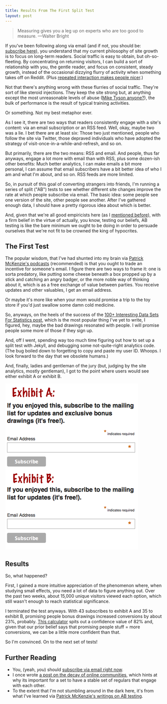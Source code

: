 ```yaml
---
title: Results From The First Split Test
layout: post
---
```


> Measuring gives you a leg up on experts who are too good to measure.
<span id="quote-attribute">—Walter Bright</span>

If you've been following along via email (and if not, you should be: [subscribe
here](http://eepurl.com/Ufpgr)), you understand that my current philosophy of site growth is to focus on
long-term readers. Social traffic is easy to obtain, but oh-so-fleeting. By concentrating on returning visitors, I can build a sort of relationship
with you, the gentle reader, and focus on consistent, steady growth,
instead of the occasional dizzying flurry of activity when something takes off
on Reddit. (Plus
[repeated interaction makes people nicer](http://rs.io/2014/02/26/why-online-communities-decay-over-time.html).)

Not that there's anything wrong with these flurries of social traffic. They're
sort of like steroid injections. They keep the site strong but, at anything
except the most unreasonable levels of abuse ([Mike Tyson anyone?](http://rs.io/2014/03/16/mike-tyson-and-steroids.html)), the bulk of
performance is the result of typical training activities.

Or something. Not my best metaphor ever.

As I see it, there are two ways that readers consistently engage with a site's
content: via an email subscription or an RSS feed. Well, okay, maybe two was a
lie. I bet there are at least six: Those two just mentioned, people who follow the site via
Twitter, those depraved individuals who have adopted the strategy of
visit-once-in-a-while-and-refresh, and so on.

But primarily, there are the two means: RSS and email. And people, thus far
anyways, engage a lot more with email than with RSS, plus some dozen-ish other
benefits: Much better analytics, I can make emails a bit more personal, I can
assume that email subscribers have a bit better idea of who I am and what I'm
about, and so on. RSS feeds are more limited.

So, in pursuit of this goal of converting strangers into friends, I'm running a
series of split ("AB") tests to see whether different site changes improve the
rate at which people subscribe via email. The basic idea: some
people see one version of the site, other people see another. After I've
gathered enough data, I should have a pretty rigorous idea about which is
better.

And, given that we're all good empiricists here (as I
[mentioned before](http://rs.io/2014/05/16/woah-dangerous-jobs.html)), with a
firm belief in the virtue of actually, you know, testing our beliefs, AB testing is like
the bare minimum we ought to be doing in order to persuade ourselves that we're
not fit to be crowned the king of hypocrites.

## The First Test

The popular wisdom, that I've had shunted into my brain via [Patrick McKenzie's
podcasts](http://www.kalzumeus.com/category/podcasts/) (recommended) is that you ought to trade an incentive for someone's
email. I figure there are two ways to frame it: one is sorta predatory, like
putting some cheese beneath a box propped up by a stick and catching an angry
badger, or the more noble way of thinking about it, which is as a free exchange
of value between parties. You receive updates and other valuables, I get an
email address.

Or maybe it's more like when your mom would promise a trip to the toy store if
you'd just swallow some damn cold medicine.

So, anyways, on the heels of the success of
the [100+ Interesting Data Sets For Statistics post](http://rs.io/2014/05/29/list-of-data-sets.html),
which is the most popular thing I've yet to write, I figured, hey,
maybe the bad drawings resonated with people. I will promise people some more of
those if they sign up.

And, off I went, spending way too much time figuring out how to set up a split
test with Jekyll, and debugging some not-quite-right analytics code. (The bug
boiled down to forgetting to copy and paste my user ID. Whoops. I look forward to the
day that we obsolete humans.)

And, finally, ladies and gentleman of the jury (but, judging by the site
analytics, mostly gentleman), I got to the point where users would see either
exhibit A or exhibit B.

![Picture two options from the first AB test.](/img/ab-test-number-1.png)

## Results

So, what happened?

First, I gained a more intuitive appreciation of the phenomenon where, when studying
small effects, you need a lot of data to figure anything out. Over the past two
weeks, about 15,000 unique visitors viewed each option, which still wasn't enough to reach
statistical significance.

I terminated the test anyways. With 43 subscribes to exhibit A and 35 to exhibit
B, promising people bonus drawings increased conversions by about 23%,
probably. [This calculator](http://getdatadriven.com/ab-significance-test) spits
out a confidence value of 82% and, given that our prior belief says that
promising people stuff = more conversions, we can be a little more confident
than that.

So I'm convinced. On to the next set of tests!

## Further Reading
* You, (yeah, *you*) should [subscribe via email right now](http://eepurl.com/Ufpgr).
* I once wrote
  [a post on the decay of online communities](http://rs.io/2014/02/26/why-online-communities-decay-over-time.html),
  which hints at why its important for a set to have a stable set of regulars that engage with each
  other. 
* To the extent that I'm not stumbling around in the dark here, it's from what
  I've learned via [Patrick McKenzie's writings on AB testing](http://www.kalzumeus.com/category/ab-testing/).
